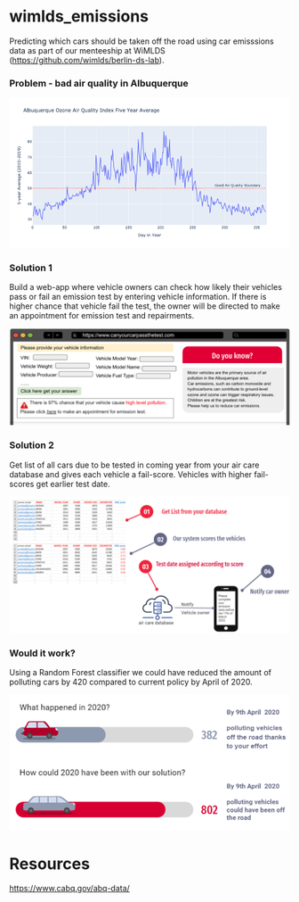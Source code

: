 # wimlds_emissions
Predicting  which cars should be taken off the road using car emisssions data as part of our menteeship at WiMLDS (https://github.com/wimlds/berlin-ds-lab).

### Problem - bad air quality in Albuquerque
![Bad Air Quality Days](ozone_days.png)

### Solution 1 
Build a web-app where vehicle owners can check how likely their vehicles pass or fail an emission test by entering vehicle information. If there is higher chance that vehicle fail the test, the owner will be directed to make an appointment for emission test and repairments. 

![pass the test](solution-1-image.png)

### Solution 2
Get list of all cars due to be tested in coming year from your air care database and gives each vehicle a fail-score. Vehicles with higher fail-scores get earlier test date.

![solution-2](solution-2-image.png)

### Would it work?
Using a Random Forest classifier we could have reduced the amount of polluting cars by 420 compared to current policy by April of 2020.

![improvement](implementation-image.png)

# Resources
https://www.cabq.gov/abq-data/
